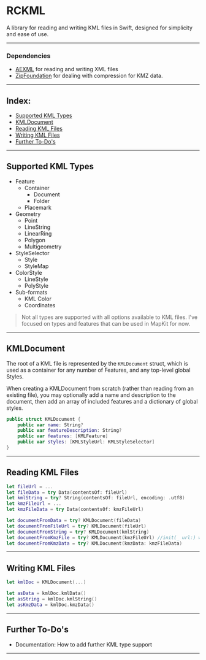 # RCKML

A library for reading and writing KML files in Swift, designed for simplicity and ease of use.

---

### Dependencies

- [AEXML](https://github.com/tadija/AEXML) for reading and writing XML files
- [ZipFoundation](https://github.com/weichsel/ZIPFoundation) for dealing with compression for KMZ data.

---

## Index:

- [Supported KML Types](#supported-kml-types)
- [KMLDocument](#kmldocument)
- [Reading KML Files](#reading-kml-files)
- [Writing KML Files](#writing-kml-files)
- [Further To-Do's](#further-to-dos)

---

## Supported KML Types

- Feature
    - Container
        - Document
        - Folder
    - Placemark
- Geometry
    - Point
    - LineString
    - LinearRing
    - Polygon
    - Multigeometry
- StyleSelector
    - Style
    - StyleMap
- ColorStyle
    - LineStyle
    - PolyStyle
- Sub-formats
    - KML Color
    - Coordinates

>Not all types are supported with all options available to KML files. I've focused on types and features that can be used in MapKit for now.

---

## KMLDocument

The root of a KML file is represented by the `KMLDocument` struct, which is used as a container for any number of Features, and any top-level global Styles.

When creating a KMLDocument from scratch (rather than reading from an existing file), you may optionally add a name and description to the document, then add an array of included features and a dictionary of global styles.

```swift
public struct KMLDocument {
    public var name: String?
    public var featureDescription: String?
    public var features: [KMLFeature]
    public var styles: [KMLStyleUrl: KMLStyleSelector]
}
```

---

## Reading KML Files

```swift
let fileUrl = ...
let fileData = try Data(contentsOf: fileUrl)
let kmlString = try? String(contentsOf: fileUrl, encoding: .utf8)
let kmzFileUrl = ...
let kmzFileData = try Data(contentsOf: kmzFileUrl)

let documentFromData = try? KMLDocument(fileData)
let documentFromFileUrl = try? KMLDocument(fileUrl)
let documentFromString = try? KMLDocument(kmlString)
let documentFromKmzFile = try? KMLDocument(kmzFileUrl) //init(_ url:) works with either KML or KMZ files.
let documentFromKmzData = try? KMLDocument(kmzData: kmzFileData)
```

---

## Writing KML Files

```swift
let kmlDoc = KMLDocument(...)

let asData = kmlDoc.kmlData()
let asString = kmlDoc.kmlString()
let asKmzData = kmlDoc.kmzData()
```

---

## Further To-Do's

- Documentation: How to add further KML type support

---
